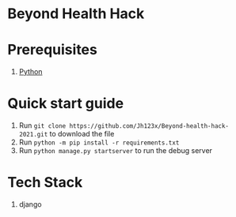 # Beyond Health Hack


# Prerequisites
1. [Python](https://www.python.org/)

# Quick start guide
1. Run `git clone https://github.com/Jh123x/Beyond-health-hack-2021.git` to download the file
1. Run `python -m pip install -r requirements.txt`
1. Run `python manage.py startserver` to run the debug server


# Tech Stack
1. django
